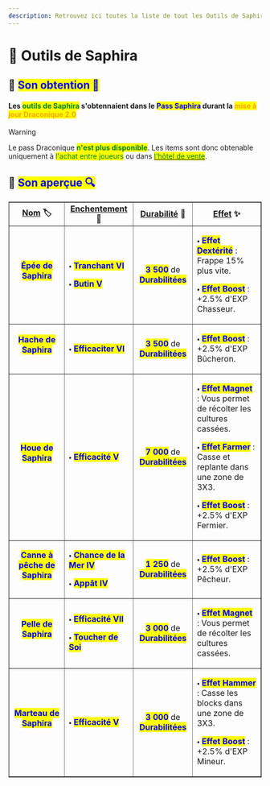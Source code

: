 ```yaml
---
description: Retrouvez ici toutes la liste de tout les Outils de Saphira disponible durant le Pass Saphira présents sur le serveur.
---
```


# 🐉 Outils de Saphira

## 🔹 <mark style="color:blue;">Son obtention 🤔</mark>

#### Les <mark style="color:green;">**outils de Saphira**</mark> s'obtennaient dans le <mark style="color:blue;">**Pass Saphira**</mark> durant la <mark style="color:orange;">**mise à jour Draconique 2.0**</mark>
> [!WARNING]
> Le pass Draconique <mark style="color:green;">**n'est plus disponible**</mark>. Les items sont donc obtenable uniquement à <mark style="color:green;">l'achat entre joueurs</mark> ou dans [<mark style="color:green;">l'hôtel de vente</mark>](https://wiki.evolucraft.fr/le-gameplay/le-commerce#hotel-des-ventes).

## 🔹 <mark style="color:blue;">Son aperçue 🔍</mark>

<table border="1" cellspacing="0" cellpadding="6">
  <tr>
    <td align="center"><strong><ins>Nom</ins> 🏷️</strong></td>
    <td align="center"><strong><ins>Enchentement</ins> 📖</strong></td>
    <td align="center"><strong><ins>Durabilité</ins> 📏</strong></td>
    <td align="center"><strong><ins>Effet</ins> ✨</strong></td>    
  </tr>
  <tr>
   <td align="center">
     <p><mark style="color:blue;"><strong>Épée de Saphira</strong></mark></p>
     <p><figure><img src="../.gitbook/assets/Codex/Outils/Rubis/Epee.png" alt=""></figure></p>
   </td>
   <td>
     <p>🞄 <mark style="color:blue;"><strong>Tranchant VI</strong></mark></p>
     <p>🞄 <mark style="color:blue;"><strong>Butin V</strong></mark></p>
   </td>
   <td align="center">
     <p><mark style="color:blue;"><strong>3 500</strong></mark> de <mark style="color:blue;"><strong>Durabilitées</strong></mark></p>
   </td>
   <td>  
     <p>🞄 <mark style="color:blue;"><strong>Effet Dextérité</strong></mark> : Frappe 15% plus vite.</p>
     <p>🞄 <mark style="color:blue;"><strong>Effet Boost</strong></mark> : +2.5% d'EXP Chasseur.</p>
   </td>
  </tr>
  <tr>
   <td align="center">
     <p><mark style="color:blue;"><strong>Hache de Saphira</strong></mark></p>
     <p><figure><img src="../.gitbook/assets/Codex/Outils/Rubis/Hache.png" alt=""></figure></p>
   </td>
   <td>
     <p>🞄 <mark style="color:blue;"><strong>Efficaciter VI</strong></mark></p>
   </td>
   <td align="center">
     <p><mark style="color:blue;"><strong>3 500</strong></mark> de <mark style="color:blue;"><strong>Durabilitées</strong></mark></p>
   </td>
   <td>  
     <p>🞄 <mark style="color:blue;"><strong>Effet Boost</strong></mark> : +2.5% d'EXP Bûcheron.</p>
   </td>
  </tr>
  <tr>
   <td align="center">
     <p><mark style="color:blue;"><strong>Houe de Saphira</strong></mark></p>
     <p><figure><img src="../.gitbook/assets/Codex/Outils/Rubis/Houe.png" alt=""></figure></p>
   </td>
   <td>
     <p>🞄 <mark style="color:blue;"><strong>Efficacité V</strong></mark></p>
   </td>
   <td align="center">
     <p><mark style="color:blue;"><strong>7 000</strong></mark> de <mark style="color:blue;"><strong>Durabilitées</strong></mark></p>
   </td>
   <td>  
     <p>🞄 <mark style="color:blue;"><strong>Effet Magnet</strong></mark> : Vous permet de récolter les cultures cassées.</p>
     <p>🞄 <mark style="color:blue;"><strong>Effet Farmer</strong></mark> : Casse et replante dans une zone de 3X3.</p>
     <p>🞄 <mark style="color:blue;"><strong>Effet Boost</strong></mark> : +2.5% d'EXP Fermier.</p>
   </td>
  </tr>
  <tr>
   <td align="center">
     <p><mark style="color:blue;"><strong>Canne à pêche de Saphira</strong></mark></p>
     <p><figure><img src="../.gitbook/assets/Codex/Outils/Rubis/CanneAPeche.png" alt=""></figure></p>
   </td>
   <td>
     <p>🞄 <mark style="color:blue;"><strong>Chance de la Mer IV</strong></mark></p>
     <p>🞄 <mark style="color:blue;"><strong>Appât IV</strong></mark></p>
   </td>
   <td align="center">
     <p><mark style="color:blue;"><strong>1 250</strong></mark> de <mark style="color:blue;"><strong>Durabilitées</strong></mark></p>
   </td>
   <td>  
     <p>🞄 <mark style="color:blue;"><strong>Effet Boost</strong></mark> : +2.5% d'EXP Pêcheur.</p>
   </td>
  </tr>  
  <tr>
   <td align="center">
     <p><mark style="color:blue;"><strong>Pelle de Saphira</strong></mark></p>
     <p><figure><img src="../.gitbook/assets/Codex/Outils/Rubis/Pelle.png" alt=""></figure></p>
   </td>
   <td>
     <p>🞄 <mark style="color:blue;"><strong>Efficacité VII</strong></mark></p>
     <p>🞄 <mark style="color:blue;"><strong>Toucher de Soi</strong></mark></p>
   </td>
   <td align="center">
     <p><mark style="color:blue;"><strong>3 000</strong></mark> de <mark style="color:blue;"><strong>Durabilitées</strong></mark></p>
   </td>
   <td>  
     <p>🞄 <mark style="color:blue;"><strong>Effet Magnet</strong></mark> : Vous permet de récolter les cultures cassées.</p>
   </td>
  </tr>
  <tr>
   <td align="center">
     <p><mark style="color:blue;"><strong>Marteau de Saphira</strong></mark></p>
     <p><figure><img src="../.gitbook/assets/Codex/Outils/Rubis/Marteau.png" alt=""></figure></p>
   </td>
   <td>
     <p>🞄 <mark style="color:blue;"><strong>Efficacité V</strong></mark></p>
   </td>
   <td align="center">
     <p><mark style="color:blue;"><strong>3 000</strong></mark> de <mark style="color:blue;"><strong>Durabilitées</strong></mark></p>
   </td>
   <td>  
     <p>🞄 <mark style="color:blue;"><strong>Effet Hammer</strong></mark> : Casse les blocks dans une zone de 3X3.</p>
     <p>🞄 <mark style="color:blue;"><strong>Effet Boost</strong></mark> : +2.5% d'EXP Mineur.</p>   
   </td>
  </tr>
</table>
